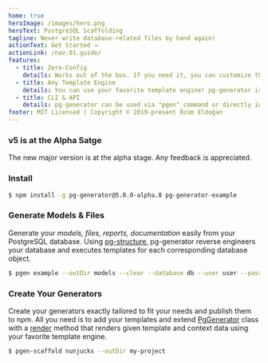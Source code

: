 ```yaml
---
home: true
heroImage: /images/hero.png
heroText: PostgreSQL Scaffolding
tagline: Never write database-related files by hand again!
actionText: Get Started →
actionLink: /nav.01.guide/
features:
  - title: Zero-Config
    details: Works out of the box. If you need it, you can customize the most important parts such as relation names.
  - title: Any Template Engine
    details: You can use your favorite template engine! pg-generator is template engine agnostic.
  - title: CLI & API
    details: pg-generator can be used via "pgen" command or directly in Node.js as a library.
footer: MIT Licensed | Copyright © 2019-present Özüm Eldoğan
---
```


### v5 is at the Alpha Satge

The new major version is at the alpha stage. Any feedback is appreciated.

### Install

```bash
$ npm install -g pg-generator@5.0.0-alpha.8 pg-generator-example
```

### Generate Models & Files

Generate your _models, files, reports, documentation_ easily from your PostgreSQL database. Using [pg-structure](https://www.pg-structure.com), pg-generator reverse engineers your database and executes templates for each corresponding database object.

```bash
$ pgen example --outDir models --clear --database db --user user --password password
```

### Create Your Generators

Create your generators exactly tailored to fit your needs and publish them to npm. All you need is to add your templates and extend [PgGenerator](/nav.02.api/classes/pggenerator.html#class-pggenerator-o) class with a [render](/nav.02.api/classes/pggenerator.html#render) method that renders given template and context data using your favorite template engine.

```bash
$ pgen-scaffold nunjucks --outDir my-project
```
